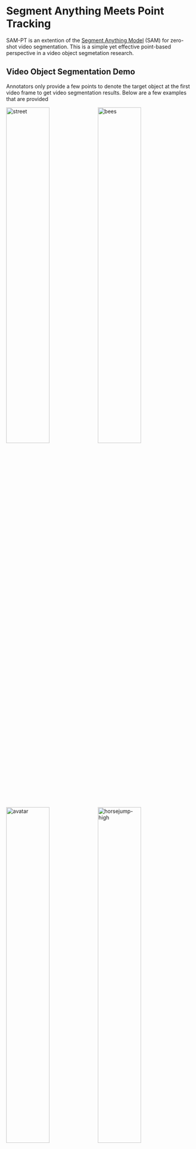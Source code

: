 # Segment Anything Meets Point Tracking

SAM-PT is an extention of the [Segment Anything Model](https://github.com/facebookresearch/segment-anything) (SAM) for zero-shot video segmentation. This is a simple yet effective point-based perspective in a video object segmetation research.

## Video Object Segmentation Demo

Annotators only provide a few points to denote the target object at the first video frame to get video segmentation results. Below are a few examples that are provided 
<p float="left">
  <img alt="street" src="assets/bear.gif?raw=true" width="48%" /> 
  <img alt="bees" src="assets/Dog_after.gif?raw=true" width="48%" /> 
  <img alt="avatar" src="assets/Violet_jump.gif?raw=true" width="48%" />
  <img alt="horsejump-high" src="assets/Violet_typing_after.gif?raw=true" width="48%" />
</p>

Dataset used!
https://drive.google.com/drive/folders/1oSXCHEgvIfqBo8ep6v5UXWkN48pZMe5z

## Documentation
This is a guideline to how to get the program running!

1. [Getting Started](./docs/01-getting-started.md): Learn how to set up your environment and run the demo.
2. [Prepare Datasets](./docs/02-prepare-datasets.md): Instructions on acquiring and prepping necessary datasets.
3. [Prepare Checkpoints](./docs/03-prepare-checkpoints.md): Steps to fetch model checkpoints.
4. [Running Experiments](./docs/04-running-experiments.md): Details on how to execute experiments.

## References

 [SAM](https://github.com/facebookresearch/segment-anything), [PIPS](https://github.com/aharley/pips), [CoTracker](https://github.com/facebookresearch/co-tracker), [HQ-SAM](https://github.com/SysCV/sam-hq)

